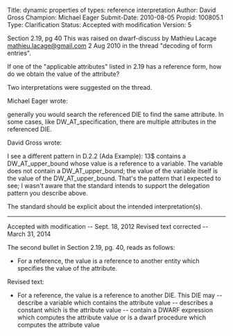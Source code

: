 Title:       dynamic properties of types: reference interpretation
Author:      David Gross
Champion:    Michael Eager
Submit-Date: 2010-08-05
Propid:      100805.1
Type:        Clarification
Status:      Accepted with modification
Version:     5

Section 2.19, pg 40
This was raised on dwarf-discuss by Mathieu Lacage
<mathieu.lacage@gmail.com> 2 Aug 2010 in the thread "decoding of form
entries".

If one of the "applicable attributes" listed in 2.19 has a reference
form, how do we obtain the value of the attribute?

Two interpretations were suggested on the thread.

Michael Eager wrote:

  generally you would search the referenced DIE to find the same
  attribute.  In some cases, like DW_AT_specification, there are
  multiple attributes in the referenced DIE.

David Gross wrote:

  I see a different pattern in D.2.2 (Ada Example): 13$ contains a
  DW_AT_upper_bound whose value is a reference to a variable.  The
  variable does not contain a DW_AT_upper_bound; the value of the
  variable itself is the value of the DW_AT_upper_bound.  That's the
  pattern that I expected to see; I wasn't aware that the standard
  intends to support the delegation pattern you describe above.

The standard should be explicit about the intended interpretation(s).

---

Accepted with modification -- Sept. 18, 2012
Revised text corrected -- March 31, 2014

The second bullet in Section 2.19, pg. 40, reads as follows:

  - For a reference, the value is a reference to another
    entity which specifies the value of the attribute.

Revised text:

  - For a reference, the value is a reference to another DIE.  This DIE may
     -- describe a variable which contains the attribute value
     -- describes a constant which is the attribute value
     -- contain a DWARF expression which computes the attribute value
        or is a dwarf procedure which computes the attribute value

